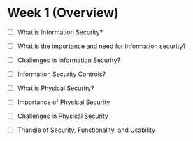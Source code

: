 # Week 1 (Overview)

- [ ] What is Information Security?
- [ ] What is the importance and need for information security?
- [ ] Challenges in Information Security?
- [ ] Information Security Controls?

- [ ] What is Physical Security?
- [ ] Importance of Physical Security
- [ ] Challenges in Physical Security

- [ ] Triangle of Security, Functionality, and Usability 


